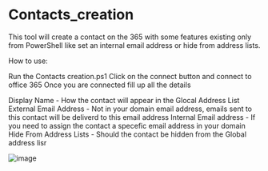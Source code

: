 # Contacts_creation

This tool will create a contact on the 365 with some features existing only from PowerShell like set an internal email address or hide from address lists.

How to use:

Run the Contacts creation.ps1
Click on the connect button and connect to office 365
Once you are connected fill up all the details

Display Name - How the contact will appear in the Glocal Address List
External Email Address - Not in your domain email address, emails sent to this contact will be deliverd to this email address
Internal Email address - If you need to assign the contact a specefic email address in your domain
Hide From Address Lists - Should the contact be hidden from the Global address lisr

![image](https://user-images.githubusercontent.com/71331120/151762405-703c86ef-f6b1-4a52-a403-bff8ba07c686.png)
